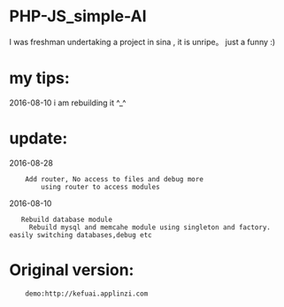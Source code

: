 # PHP-JS_simple-AI
  I was freshman undertaking a project in sina , it is unripe。 just a funny :)
  
# my tips:
  
   2016-08-10
        i am rebuilding it ^_^

# update:
  
   2016-08-28
   
        Add router, No access to files and debug more	
            using router to access modules	
            
   2016-08-10
   
       Rebuild database module	   
         Rebuild mysql and memcahe module using singleton and factory. easily switching databases,debug etc	
         
# Original version:
 
        demo:http://kefuai.applinzi.com

